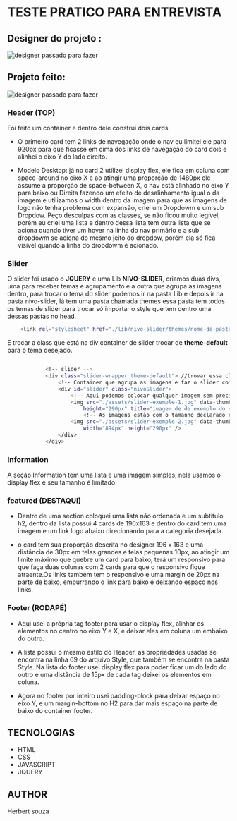 # TESTE PRATICO PARA ENTREVISTA


## Designer do projeto :

![designer passado para fazer](https://a.imagem.app/oPKGtC.jpeg)

## Projeto feito:

![designer passado para fazer](https://a.imagem.app/oPKHDY.jpeg)

### Header (TOP)

Foi feito um container e dentro dele construí dois cards.

- O primeiro card tem 2 links de navegação onde o nav eu limitei ele para 920px para que ficasse em cima dos links de navegação do card dois e alinhei o eixo Y do lado direito.

- Modelo Desktop: já no card 2 utilizei display flex, ele fica em coluna com space-around no eixo X e ao atingir uma proporção de 1480px ele assume a proporção de space-between X, o nav está alinhado no eixo Y para baixo ou Direita fazendo um efeito de desalinhamento igual o da imagem e utilizamos o width dentro da imagem para que as imagens de logo não tenha problema com expansão, criei um Dropdowm e um sub Dropdow. Peço desculpas com as classes, se não ficou muito legível, porém eu criei uma lista e dentro dessa lista tem outra lista que se aciona quando tiver um hover na linha do nav primário e a sub dropdowm se aciona do mesmo jeito do dropdow, porém ela só fica visível quando a linha do dropdowm é acionado.

### Slider

O slider foi usado o **JQUERY** e uma Lib **NIVO-SLIDER**, criamos duas divs, uma para receber temas e agrupamento e a outra que agrupa as imagens dentro, para trocar o tema do slider podemos ir na pasta Lib e depois ir na pasta nivo-slider, lá tem uma pasta chamada themes essa pasta tem todos os temas de slider para trocar só importar o style que tem dentro uma dessas pastas no head.

```sh
    <link rel="stylesheet" href="./lib/nivo-slider/themes/nome-da-pasta/estilo-aqui" type="text/css" />
```

E trocar a class que está na div container de slider trocar de **theme-default** para o tema desejado.
```sh

            <!-- slider -->
            <div class="slider-wrapper theme-default"> //trovar essa classe pelo tema desejado
                <!-- Container que agrupa as imagens e faz o slider com o Nivo-slider -->
                <div id="slider" class="nivoSlider">
                    <!-- Aqui podemos colocar qualquer imagem sem precisar fazer configuração que já vira um slider -->
                    <img src="./assets/slider-exemple-1.jpg" data-thumb="assets/slider.exemple-1.jpg" alt="imagem de de exemplo do site" width="894px"
                        height="290px" title="imagem de de exemplo do site"/>
                        <!-- As imagens estão com o tamanho declarado na imagem por que uma Pratica de SEO é ter tamanho e titulo esplicito -->
                    <img src="./assets/slider-exemple-2.jpg" data-thumb="assets/slider-exemple-2.jpg" alt="imagem de de exemplo do site"  title="imagem de de exemplo do site"
                        width="894px" height="290px" />
                </div>
            </div>
```
### Information

A seção Information tem uma lista e uma imagem simples, nela usamos o display flex e seu tamanho é limitado. 

### featured (DESTAQUI)

- Dentro de uma section coloquei uma lista não ordenada e um subtítulo h2, dentro da lista possui 4 cards de 196x163 e dentro do card tem uma imagem e um link logo abaixo direcionando para a categoria desejada.

 - o card tem sua proporção descrita no designer 196 x 163 e uma distância de 30px em telas grandes e telas pequenas 10px, ao atingir um limite máximo que quebre um card para baixo, terá um responsivo para que faça duas colunas com 2 cards para que o responsivo fique atraente.Os links também tem o responsivo e uma margin de 20px na parte de baixo, empurrando o link para baixo e deixando espaço nos links.

### Footer (RODAPÉ)

- Aqui usei a própria tag footer para usar o display flex, alinhar os elementos no centro no eixo Y e X, e deixar eles em coluna um embaixo do outro.

- A lista possui o mesmo estilo do Header, as propriedades usadas se encontra na linha 69 do arquivo Style, que também se encontra na pasta Style. Na lista do footer usei display flex para poder ficar um do lado do outro e uma distância de 15px de cada tag deixei os elementos em coluna.

- Agora no footer por inteiro usei padding-block para deixar espaço no eixo Y, e um margin-bottom no H2 para dar mais espaço na parte de baixo do container footer.

## TECNOLOGIAS

- HTML
- CSS
- JAVASCRIPT
- JQUERY

## AUTHOR

Herbert souza